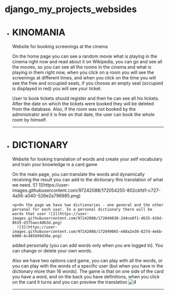 # django_my_projects_websides
<ul>
  <li><srtong><h1>KINOMANIA</h1></srtong></li>
<p>Website for booking screenings at the cinema</p>
  <p>On the home page you can see a random movie what is playing in the cinema right now and read about it on Wikipedia, you can go and see all the movies, so you can see all the rooms in the cinema and what is playing in them right now, when you click on a room you will see the screenings at different times, and when you click on the time you will see the free and occupied seats, if you choose an empty seat (occupied is displayed in red) you will see your ticket.</p>
  <p>User to book tickets should register and then he can see all his tickets.
After the date on which the tickets were booked they will be deleted from the database. Also, if the room was not booked by the administrator and it is free on that date, the user can book the whole room by himself. </p><hr>
<li><srtong><h1>DICTIONARY</h1></srtong></li>
<p>Website for looking translation of words and create your self vocabulary and train your knowledge in a card game</p>
  
  <p>On the main page, you can translate the words and dynamically receiving the result you can add to the dictionary this translation of what we need.
    ![1 1](https://user-images.githubusercontent.com/97242088/172054255-802cbfd1-c727-4a56-a040-526e2a796985.png)
</p> 

    <p>On the page we have two dictionaries - one general and the other personal for each user. In a personal dictionary there will be words that user ![2](https://user-images.githubusercontent.com/97242088/172049030-2d4ce8f1-d635-426d-8635-d375aec4d63d.png)
      ![3](https://user-images.githubusercontent.com/97242088/172049065-e88a2e30-827d-4ebb-b000-4c485699d30a.png)

added personally (you can add words only when you are logged in). You can change or delete your own words.</p>
    <p>Also we have two options card game, you can play with all the words, or you can  play with the words of a specific user (but when you have in the 
dictionary more than 16 words). The game is that on one side of the card you have a word, and on the back you have definitions, when you click on the card it turns and you can preview the translation
  ![4](https://user-images.githubusercontent.com/97242088/172049037-f39daae3-32ca-401e-9029-2b2410f36376.png)</p><hr>
 </ul>
